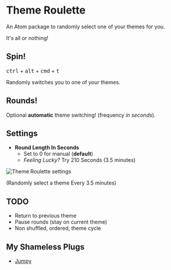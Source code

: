 # Theme Roulette

An Atom package to randomly select one of your themes for you.

It's all or nothing!


## Spin!

<kbd>ctrl</kbd> + <kbd>alt</kbd> + <kbd>cmd</kbd> + <kbd>t</kbd>

Randomly switches you to one of your themes.

## Rounds!

Optional **automatic** theme switching! (frequency *in seconds*).

## Settings
* **Round Length In Seconds**
    * Set to 0 for manual (**default**)
    * *Feeling Lucky?* Try 210 Seconds (3.5 minutes)

![Theme Roulette settings](https://raw.githubusercontent.com/DavidLGoldberg/theme-roulette/master/_images/theme-roulette-settings.png)

(Randomly select a theme Every 3.5 minutes)

## TODO
* Return to previous theme
* Pause rounds (stay on current theme)
* Non shuffled, ordered, theme cycle

## My Shameless Plugs

* [Jumpy](https://atom.io/packages/jumpy)
